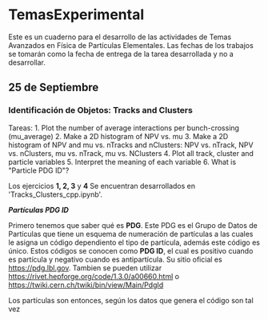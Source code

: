 # TemasExperimental
Este es un cuaderno para el desarrollo de las actividades de Temas Avanzados en Física de Partículas Elementales.
Las fechas de los trabajos se tomarán como la fecha de entrega de la tarea desarrollada y no a desarrollar. 

## 25 de Septiembre ##
### Identificación de Objetos: Tracks and Clusters ###

Tareas: 1. Plot the number of average interactions per bunch-crossing (mu_average) 
        2. Make a 2D histogram of NPV vs. mu
        3. Make a 2D histogram of NPV and mu vs. nTracks and nClusters: NPV vs. nTrack, NPV vs. nClusters, mu vs. nTrack, mu vs. NClusters
        4. Plot all track, cluster and particle variables
        5. Interpret the meaning of each variable
        6. What is "Particle PDG ID"?
        
Los ejercicios **1, 2, 3** y **4** Se encuentran desarrollados en 'Tracks_Clusters_cpp.ipynb'.
 
 ***Partículas PDG ID***

Primero tenemos que saber qué es **PDG**.  Este PDG es el Grupo de Datos de Partículas que tiene un esquema de numeración de partículas a las cuales le asigna un código dependiento el tipo de partícula, además este código es único. Estos códigos se conocen como **PDG ID**, el cual es positivo cuando es partícula y negativo cuando es antipartícula. Su sitio oficial es https://pdg.lbl.gov. Tambien se pueden utilizar https://rivet.hepforge.org/code/1.3.0/a00660.html o https://twiki.cern.ch/twiki/bin/view/Main/PdgId

Los partículas son entonces, según los datos que genera el código son tal vez




